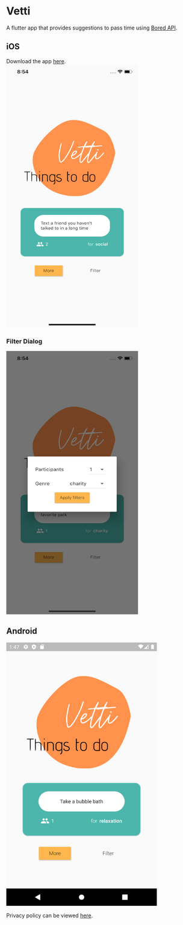 # Vetti

A flutter app that provides suggestions to pass time using [Bored API](https://www.boredapi.com/).

## iOS
Download the app [here](https://apps.apple.com/au/app/vetti/id1518373086).
<img src="img/screenshots/ios.jpg" height="700px" width="350px" />

### Filter Dialog
<img src="img/screenshots/filter.jpg" height="700px" width="350px" />

## Android
<img src="img/screenshots/android.png" height="700px" width="400px" />

Privacy policy can be viewed [here](https://nnavnita.github.io/vetti/privacy_policy/).
